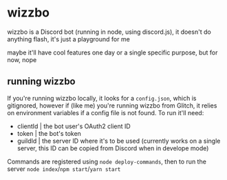 # wizzbo

wizzbo is a Discord bot (running in node, using discord.js), it doesn't do anything flash, it's just a playground for me

maybe it'll have cool features one day or a single specific purpose, but for now, nope

## running wizzbo

If you're running wizzbo locally, it looks for a `config.json`, which is gitignored, however if (like me) you're running wizzbo from Glitch, it relies on environment variables if a config file is not found. To run it'll need:
* clientId | the bot user's OAuth2 client ID
* token | the bot's token
* guildId | the server ID where it's to be used (currently works on a single server, this ID can be copied from Discord when in develope mode)

Commands are registered using `node deploy-commands`, then to run the server `node index`/`npm start`/`yarn start`
